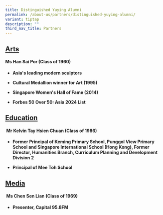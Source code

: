 ```yaml
---
title: Distinguished Yuying Alumni
permalink: /about-us/partners/distinguished-yuying-alumni/
variant: tiptap
description: ""
third_nav_title: Partners
---
```

<h2><strong><u>Arts</u></strong></h2>
<h4><strong>Ms Han Sai Por (Class of 1960)</strong></h4>
<ul data-tight="true" class="tight">
<li>
<p><strong>Asia's leading modern sculptors</strong>
</p>
</li>
<li>
<p><strong>Cultural Medallion winner for Art (1995)</strong>
</p>
</li>
<li>
<p><strong>Singapore Women's Hall of Fame (2014)</strong>
</p>
</li>
<li>
<p><strong>Forbes 50 Over 50: Asia 2024 List</strong>&nbsp;</p>
<p></p>
</li>
</ul>
<h2><strong><u>Education</u></strong></h2>
<h4>&nbsp;<strong>Mr Kelvin Tay Hsien Chuan (Class of 1986)</strong></h4>
<ul data-tight="true" class="tight">
<li>
<p><strong>Former Principal of Keming Primary School, Punggol View Primary School and Singapore International School (Hong Kong), Former Director, Humanities Branch, Curriculum Planning and Development Division 2</strong>
</p>
</li>
<li>
<p><strong>Principal of Mee Toh School</strong>
</p>
</li>
</ul>
<p></p>
<h2><strong><u>Media</u></strong></h2>
<h4>&nbsp;<strong>Ms Chen Sen Lian (Class of 1969)</strong></h4>
<ul data-tight="true" class="tight">
<li>
<p><strong>Presenter, Capital 95.8FM</strong>
</p>
</li>
</ul>
<p></p>